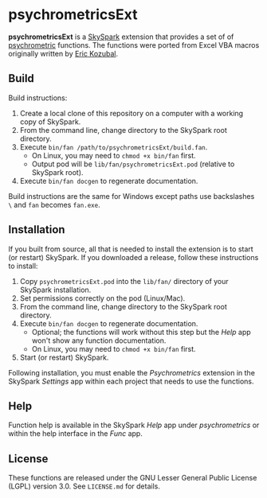 psychrometricsExt
=================

**psychrometricsExt** is a [SkySpark] extension that provides a set of of [psychrometric] functions.
The functions were ported from Excel VBA macros originally written by [Eric Kozubal].

[SkySpark]: http://skyfoundry.com/skyspark/ "SkySpark"
[psychrometric]: http://en.wikipedia.org/wiki/Psychrometrics "Psychrometrics"
[Eric Kozubal]: http://www.linkedin.com/pub/eric-kozubal/55/682/1a6 "Eric Kozubal"

Build
-----

Build instructions:

1. Create a local clone of this repository on a computer with a working copy of SkySpark.
2. From the command line, change directory to the SkySpark root directory.
3. Execute `bin/fan /path/to/psychrometricsExt/build.fan`.
   * On Linux, you may need to `chmod +x bin/fan` first.
   * Output pod will be `lib/fan/psychrometricsExt.pod` (relative to SkySpark root).
4. Execute `bin/fan docgen` to regenerate documentation.

Build instructions are the same for Windows except paths use backslashes `\` and `fan` becomes
`fan.exe`.
   
Installation
------------

If you built from source, all that is needed to install the extension is to start (or restart)
SkySpark. If you downloaded a release, follow these instructions to install:

1. Copy `psychrometricsExt.pod` into the `lib/fan/` directory of your SkySpark installation.
2. Set permissions correctly on the pod (Linux/Mac).
3. From the command line, change directory to the SkySpark root directory.
4. Execute `bin/fan docgen` to regenerate documentation.
   * Optional; the functions will work without this step but the *Help* app won't show any
     function documentation.
   * On Linux, you may need to `chmod +x bin/fan` first.
5. Start (or restart) SkySpark.

Following installation, you must enable the *Psychrometrics* extension in the SkySpark *Settings*
app within each project that needs to use the functions.

Help
----

Function help is available in the SkySpark *Help* app under *psychrometrics* or within the help
interface in the *Func* app.

License
-------
These functions are released under the GNU Lesser General Public License (LGPL) version 3.0.
See `LICENSE.md` for details.

